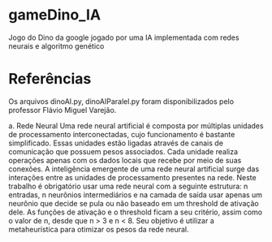 # gameDino_IA
Jogo do Dino da google jogado por uma IA implementada com redes neurais e algoritmo genético

# Referências

Os arquivos dinoAI.py, dinoAIParalel.py foram disponibilizados pelo professor Flávio Miguel Varejão.




a. Rede Neural
Uma rede neural artificial é composta por múltiplas unidades de processamento
interconectadas, cujo funcionamento é bastante simplificado. Essas unidades estão ligadas
através de canais de comunicação que possuem pesos associados. Cada unidade realiza
operações apenas com os dados locais que recebe por meio de suas conexões. A inteligência
emergente de uma rede neural artificial surge das interações entre as unidades de
processamento presentes na rede. Neste trabalho é obrigatório usar uma rede neural com a
seguinte estrutura: n entradas, n neurônios intermediários e na camada de saída usar
apenas um neurônio que decide se pula ou não baseado em um threshold de ativação dele.
As funções de ativação e o threshold ficam a seu critério, assim como o valor de n,
desde que n > 3 e n < 8.
Seu objetivo é utilizar a metaheurística para otimizar os pesos da rede neural.
